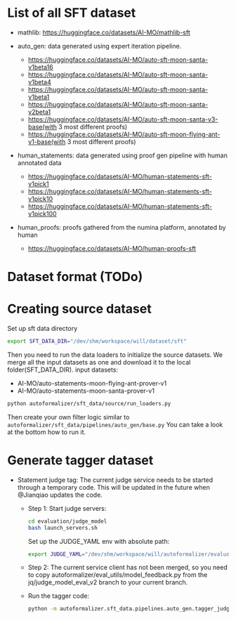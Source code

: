 # List of all SFT dataset

- mathlib: https://huggingface.co/datasets/AI-MO/mathlib-sft
- auto_gen: data generated using expert iteration pipeline.
    - https://huggingface.co/datasets/AI-MO/auto-sft-moon-santa-v1beta16
    - https://huggingface.co/datasets/AI-MO/auto-sft-moon-santa-v1beta4
    - https://huggingface.co/datasets/AI-MO/auto-sft-moon-santa-v1beta1
    - https://huggingface.co/datasets/AI-MO/auto-sft-moon-santa-v2beta1
    - https://huggingface.co/datasets/AI-MO/auto-sft-moon-santa-v3-base(with 3 most different proofs)
    - https://huggingface.co/datasets/AI-MO/auto-sft-moon-flying-ant-v1-base(with 3 most different proofs)

- human_statements: data generated using proof gen pipeline with human annotated data
    - https://huggingface.co/datasets/AI-MO/human-statements-sft-v1pick1
    - https://huggingface.co/datasets/AI-MO/human-statements-sft-v1pick10
    - https://huggingface.co/datasets/AI-MO/human-statements-sft-v1pick100

- human_proofs: proofs gathered from the numina platform, annotated by human
    - https://huggingface.co/datasets/AI-MO/human-proofs-sft



# Dataset format (TODo)

# Creating source dataset

Set up sft data directory

```bash
export SFT_DATA_DIR="/dev/shm/workspace/will/dataset/sft"
```

Then you need to run the data loaders to initialize the source datasets.
We merge all the input datasets as one and download it to the local folder(SFT_DATA_DIR). 
input datasets:
- AI-MO/auto-statements-moon-flying-ant-prover-v1
- AI-MO/auto-statements-moon-santa-prover-v1

```bash
python autoformalizer/sft_data/source/run_loaders.py
```

Then create your own filter logic similar to `autoformalizer/sft_data/pipelines/auto_gen/base.py`
You can take a look at the bottom how to run it.

# Generate tagger dataset

- Statement judge tag: The current judge service needs to be started through a temporary code. This will be updated in the future when @Jianqiao updates the code.
    - Step 1: Start judge servers:
        ```bash
        cd evaluation/judge_model
        bash launch_servers.sh
        ```
        
        Set up the JUDGE_YAML env with absolute path:
        
        ```bash
        export JUDGE_YAML="/dev/shm/workspace/will/autoformalizer/evaluation/judge_model/config/Qwen7BCoder_Judgemodel.yaml"
        ```
        
    - Step 2: The current service client has not been merged, so you need to copy autoformalizer/eval_utils/model_feedback.py from the jq/judge_model_eval_v2 branch to your current branch.

    - Run the tagger code: 
        ```bash
        python -m autoformalizer.sft_data.pipelines.auto_gen.tagger_judgement run_pipeline
        ```


  